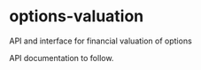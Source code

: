 # options-valuation
API and interface for financial valuation of options

API documentation to follow.
